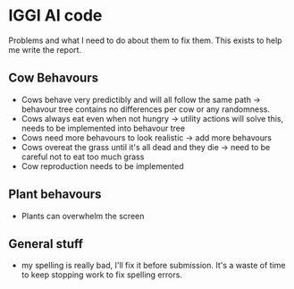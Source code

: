# IGGI AI code
Problems and what I need to do about them to fix them. This exists to help me write the report.

## Cow Behavours
* Cows behave very predictibly and will all follow the same path -> behavour tree contains no differences per cow or any randomness.
* Cows always eat even when not hungry -> utility actions will solve this, needs to be implemented into behavour tree
* Cows need more behavours to look realistic -> add more behavours
* Cows overeat the grass until it's all dead and they die -> need to be careful not to eat too much grass
* Cow reproduction needs to be implemented

## Plant behavours
* Plants can overwhelm the screen

## General stuff
* my spelling is really bad, I'll fix it before submission. It's a waste of time to keep stopping work to fix spelling errors.
